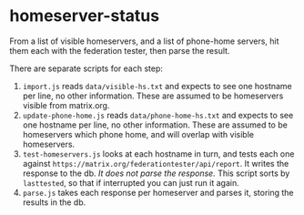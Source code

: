 # homeserver-status

From a list of visible homeservers, and a list of phone-home servers, hit them each with the federation tester, then parse the result.

There are separate scripts for each step:

1. `import.js` reads `data/visible-hs.txt` and expects to see one hostname per line, no other information. These are assumed to be homeservers visible from matrix.org.
2. `update-phone-home.js` reads `data/phone-home-hs.txt` and expects to see one hostname per line, no other information. These are assumed to be homeservers which phone home, and will overlap with visible homeservers.
3. `test-homeservers.js` looks at each hostname in turn, and tests each one against `https://matrix.org/federationtester/api/report`. It writes the response to the db. *It does not parse the response.*  This script sorts by `lasttested`, so that if interrupted you can just run it again.
4. `parse.js` takes each response per homeserver and parses it, storing the results in the db.